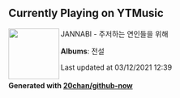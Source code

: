 ## Currently Playing on YTMusic

[<img align="left" width="100" src="https://lh3.googleusercontent.com/V7QOylWmzZtvehy7le_aRcV0GzhUQESVFW7Haid4ZL6oaLskDnFN5OiFEkvALccZtUF_KskSdmJXhi0">](https://music.youtube.com/watch?v=t8P-zdkoeJA)

JANNABI - 주저하는 연인들을 위해

**Albums**: 전설

Last updated at 03/12/2021 12:39

#### Generated with [20chan/github-now](https://github.com/20chan/github-now)


<!--
**20chan/20chan** is a ✨ _special_ ✨ repository because its `README.md` (this file) appears on your GitHub profile.

Here are some ideas to get you started:

- 🔭 I’m currently working on ...
- 🌱 I’m currently learning ...
- 👯 I’m looking to collaborate on ...
- 🤔 I’m looking for help with ...
- 💬 Ask me about ...
- 📫 How to reach me: ...
- 😄 Pronouns: ...
- ⚡ Fun fact: ...
-->
